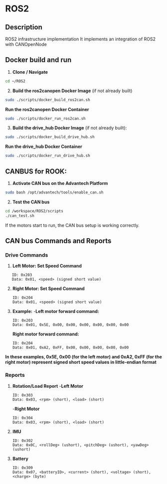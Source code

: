 # ROS2
## Description
ROS2 infrastructure implementation 
It implements an integration of ROS2 with CANOpenNode

## Docker build and run
1. **Clone / Navigate**
```bash
cd ~/ROS2
```
2. **Build the ros2canopen Docker Image** (if not already built)
```bash
sudo ./scripts/docker_build_ros2can.sh
```
   
   **Run the ros2canopen Docker Container**
```bash
sudo ./scripts/docker_run_ros2can.sh
```

3. **Build the drive_hub Docker Image** (if not already built): 
```bash
sudo ./scripts/docker_build_drive_hub.sh
```
   **Run the drive_hub Docker Container**
  ```bash
  sudo ./scripts/docker_run_drive_hub.sh
  ```

## CANBUS for ROOK:
1. **Activate CAN bus on the Advantech Platform**
```bash
sudo bash /opt/advantech/tools/enable_can.sh
```
2. **Test the CAN bus**
```bash
cd /workspace/ROS2/scripts
./can_test.sh
```
   If the motors start to run, the CAN bus setup is working correctly.

## CAN bus Commands and Reports
### Drive Commands
1. **Left Motor: Set Speed Command**
```text
   ID: 0x203
   Data: 0x01, <speed> (signed short value)
```
2. **Right Motor: Set Speed Command**
   ```text
   ID: 0x204
   Data: 0x01, <speed> (signed short value)
   ```
3. **Example:**
   -**Left motor forward command:**
      ```text
      ID: 0x203
      Data: 0x01, 0x5E, 0x00, 0x00, 0x00, 0x00, 0x00, 0x00
      ```
      **Right motor forward command:**
      ```text
      ID: 0x204
      Data: 0x01, 0xA2, 0xFF, 0x00, 0x00, 0x00, 0x00, 0x00
      ```
**In these examples, 0x5E, 0x00 (for the left motor) and 0xA2, 0xFF (for the right motor) represent signed short speed values in little-endian format**

### Reports
1. **Rotation/Load Report**
   -**Left Motor**
   ```text
   ID: 0x303
   Data: 0x03, <rpm> (short), <load> (short)
   ```
   -**Right Motor**
   ```text
   ID: 0x304
   Data: 0x03, <rpm> (short), <load> (short)
   ```
2. **IMU**
   ```text
   ID: 0x302
   Data: 0x0C, <rollDeg> (ushort), <pitchDeg> (ushort), <yawDeg> (ushort)
   ```
4. **Battery**
   ```text
   ID: 0x309
   Data: 0x07, <batteryID>, <current> (short), <voltage> (short), <charge> (byte)
   ```
